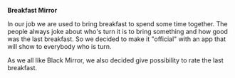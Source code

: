 **Breakfast Mirror**

In our job we are used to bring breakfast to spend some time together.
The people always joke about who's turn it is to bring something and how good was the last breakfast.
So we decided to make it "official" with an app that will show to everybody who is turn.

As we all like Black Mirror, we also decided give possibility to rate the last breakfast.
